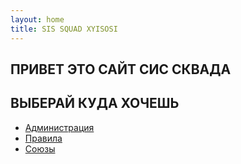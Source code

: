 ```yaml
---
layout: home
title: SIS SQUAD XYISOSI
---
```


## ПРИВЕТ ЭТО САЙТ СИС СКВАДА 

##  ВЫБЕРАЙ КУДА ХОЧЕШЬ
- [Администрация](/about)
- [Правила](/rules)
- [Союзы](/unions)

